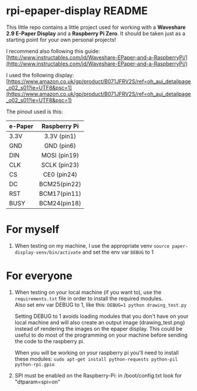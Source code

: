 # rpi-epaper-display README

This little repo contains a little project used for working with a **Waveshare 2.9 E-Paper Display** and a **Raspberry Pi Zero**. It should be taken just as a starting point for your own personal projects!

I recommend also following this guide:
[http://www.instructables.com/id/Waveshare-EPaper-and-a-RaspberryPi/](http://www.instructables.com/id/Waveshare-EPaper-and-a-RaspberryPi/)

I used the following display: [https://www.amazon.co.uk/gp/product/B071JFRV2S/ref=oh_aui_detailpage_o02_s01?ie=UTF8&psc=1](https://www.amazon.co.uk/gp/product/B071JFRV2S/ref=oh_aui_detailpage_o02_s01?ie=UTF8&psc=1)

The pinout used is this:

| e-Paper | Raspberry Pi |
|:-----------|:-----------:|
| 3.3V       | 3.3V (pin1) |
| GND        |GND  (pin6)  |
| DIN        |MOSI (pin19) |   
| CLK        |SCLK (pin23) | 
| CS         |CE0  (pin24) |
| DC         |BCM25(pin22) |
| RST        |BCM17(pin11) |
| BUSY       |BCM24(pin18) |

# For myself
1. When testing on my machine, I use the appropriate venv `source paper-display-venv/bin/activate` and set the env var `DEBUG` to 1

# For everyone
1. When testing on your local machine (if you want to), use the `requirements.txt` file in order to install the required modules.<br>Also set env var DEBUG to 1, like this: `DEBUG=1 python drawing_test.py`
	
	Setting DEBUG to 1 avoids loading modules that you don't have on your local machine and will also create an output image (drawing_test.png) instead of rendering the images on the epaper display. This could be useful to do most of the programming on your machine before sending the code to the raspberry pi.
	
	When you will be working on your raspberry pi you'll need to install these modules:
    `sudo apt-get install python-requests python-pil python-rpi.gpio`

2. SPI must be enabled on the Raspberry-Pi: in /boot/config.txt look for "dtparam=spi=on"
